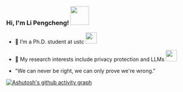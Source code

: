 ### Hi, I'm Li Pengcheng! <img src="https://media.giphy.com/media/mGcNjsfWAjY5AEZNw6/giphy.gif" width="50">

<!--
**Pongking/Pongking** is a ✨ _special_ ✨ repository because its `README.md` (this file) appears on your GitHub profile.
Here are some ideas to get you started:
-->


- 🔭 I’m a Ph.D. student at ustc <img src="https://media.giphy.com/media/fYSnHlufseco8Fh93Z/giphy.gif" width="30">
- 🌱 My research interests include privacy protection and LLMs <img src="https://media.giphy.com/media/WUlplcMpOCEmTGBtBW/giphy.gif" width="30">

-  "We can never be right, we can only prove we're wrong."

[![Ashutosh's github activity graph](https://github-readme-activity-graph.vercel.app/graph?username=Pongking&theme=tokyo-night)](https://github.com/ashutosh00710/github-readme-activity-graph)
<!--https://github.com/Ashutosh00710/github-readme-activity-graph/-->


 <!--- 👯 I’m looking to collaborate on studying together.
- 🤔 I’m looking for help with ...
- 💬 Ask me about ...

- ⚡ Fun fact: ...


<a href="https://space.bilibili.com/383018613/"><img src="https://img.shields.io/badge/Bilibili-B站-ff69b4" /></a>&emsp;
    <a href="https://blog.csdn.net/qq_39668239/"><img src="https://img.shields.io/badge/CSDN-论坛-c32136" /></a>&emsp;
    <a href="https://www.zhihu.com/people/al-pc/"><img src="https://img.shields.io/badge/Zhihu-知乎-blue" /></a>&emsp;
    
    <img src="https://komarev.com/ghpvc/?username=Pongking&label=Views&color=0e75b6&style=flat" alt="访问量统计" />
  </div>


<table>
  <tr>
    <td><img src="https://streak-stats.demolab.com?user=Pongking&theme=tokyonight-duo&date_format=%5BY.%5Dn.j&card_width=450" /></td>
    <td><img src="https://github-readme-stats.vercel.app/api?username=Pongking" /></td>
  </tr>
</table>
-->
  



<!--
[![GitHub Streak](https://streak-stats.demolab.com?user=Pongking&theme=tokyonight-duo&date_format=%5BY.%5Dn.j&card_width=450)](https://git.io/streak-stats)
[![Anurag's GitHub stats](https://github-readme-stats.vercel.app/api?username=Pongking)](https://github.com/anuraghazra/github-readme-stats)
https://github.com/DenverCoder1/github-readme-streak-stats
https://github.com/anuraghazra/github-readme-stats/blob/master/docs/readme_cn.md
https://zhuanlan.zhihu.com/p/454597068
-->




